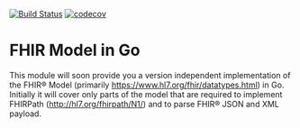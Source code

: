 [![Build Status](https://travis-ci.com/volsch/gohimodel.svg?branch=master)](https://travis-ci.com/volsch/gohimodel) [![codecov](https://codecov.io/gh/volsch/gohimodel/branch/master/graph/badge.svg)](https://codecov.io/gh/volsch/gohimodel)
# FHIR Model in Go
This module will soon provide you a version independent implementation of 
the FHIR® Model (primarily https://www.hl7.org/fhir/datatypes.html) in Go. 
Initially it will cover only parts of the model that are required to 
implement FHIRPath (http://hl7.org/fhirpath/N1/) and to parse FHIR® JSON 
and XML payload.
